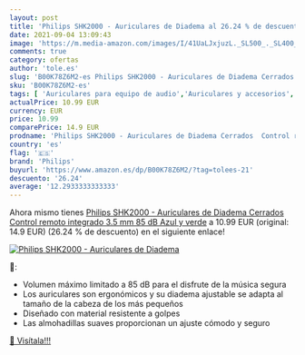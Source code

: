 ```yaml
---
layout: post
title: 'Philips SHK2000 - Auriculares de Diadema al 26.24 % de descuento'
date: 2021-09-04 13:09:43
image: 'https://m.media-amazon.com/images/I/41UaLJxjuzL._SL500_._SL400_.jpg'
comments: true
category: ofertas
author: 'tole.es'
slug: 'B00K78Z6M2-es Philips SHK2000 - Auriculares de Diadema Cerrados Control...'
sku: 'B00K78Z6M2-es'
tags: [ 'Auriculares para equipo de audio','Auriculares y accesorios','Electrónica','auriculares','philips', ]
actualPrice: 10.99 EUR
currency: EUR
price: 10.99
comparePrice: 14.9 EUR
prodname: 'Philips SHK2000 - Auriculares de Diadema Cerrados  Control remoto integrado  3.5 mm  85 dB   Azul y verde'
country: 'es'
flag: '🇪🇸'
brand: 'Philips'
buyurl: 'https://www.amazon.es/dp/B00K78Z6M2/?tag=tolees-21'
descuento: '26.24'
average: '12.2933333333333'
---
```


Ahora mismo tienes [Philips SHK2000 - Auriculares de Diadema Cerrados  Control remoto integrado  3.5 mm  85 dB   Azul y verde](https://www.amazon.es/dp/B00K78Z6M2/?tag=tolees-21) a 10.99 EUR (original: 14.9 EUR) (26.24 %  de descuento) en el siguiente enlace!

[![Philips SHK2000 - Auriculares de Diadema](https://m.media-amazon.com/images/I/41UaLJxjuzL._SL500_._SL400_.jpg)](https://www.amazon.es/dp/B00K78Z6M2/?tag=tolees-21)

🔎:

- Volumen máximo limitado a 85 dB para el disfrute de la música segura
- Los auriculares son ergonómicos y su diadema ajustable se adapta al tamaño de la cabeza de los más pequeños
- Diseñado con material resistente a golpes
- Las almohadillas suaves proporcionan un ajuste cómodo y seguro

[🛒 Visítala!!!](https://www.amazon.es/dp/B00K78Z6M2/?tag=tolees-21)
